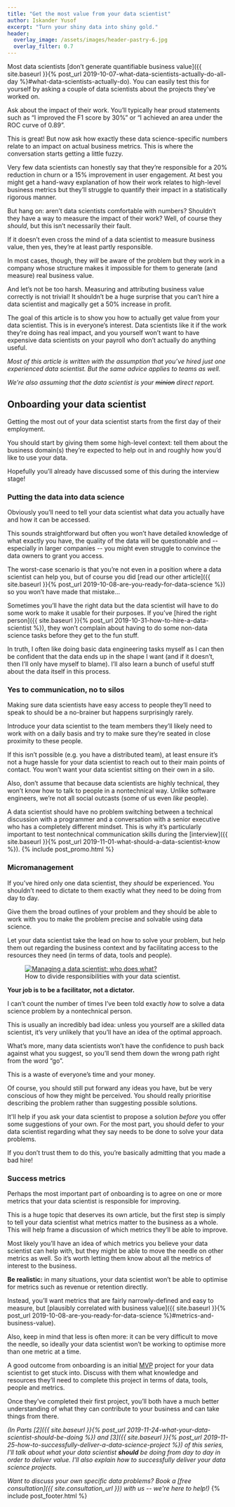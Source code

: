 ```yaml
---
title: "Get the most value from your data scientist"
author: Iskander Yusof
excerpt: "Turn your shiny data into shiny gold."
header:
  overlay_image: /assets/images/header-pastry-6.jpg
  overlay_filter: 0.7
---
```

Most data scientists [don’t generate quantifiable business value]({{ site.baseurl }}{% post_url 2019-10-07-what-data-scientists-actually-do-all-day %}#what-data-scientists-actually-do). You can easily test this for yourself by asking a couple of data scientists about the projects they’ve worked on.

Ask about the impact of their work. You’ll typically hear proud statements such as “I improved the F1 score by 30%” or “I achieved an area under the ROC curve of 0.89”.

This is great! But now ask how exactly these data science-specific numbers relate to an impact on actual business metrics. This is where the conversation starts getting a little fuzzy.

Very few data scientists can honestly say that they’re responsible for a 20% reduction in churn or a 15% improvement in user engagement. At best you might get a hand-wavy explanation of how their work relates to high-level business metrics but they’ll struggle to quantify their impact in a statistically rigorous manner.

But hang on: aren’t data scientists comfortable with numbers? Shouldn’t they have a way to measure the impact of their work? Well, of course they _should_, but this isn’t necessarily their fault.

If it doesn’t even cross the mind of a data scientist to measure business value, then yes, they’re at least partly responsible.

In most cases, though, they _will_ be aware of the problem but they work in a company whose structure makes it impossible for them to generate (and measure) real business value.

And let’s not be too harsh. Measuring and attributing business value correctly is not trivial! It shouldn’t be a huge surprise that you can’t hire a data scientist and magically get a 50% increase in profit.

The goal of this article is to show you how to actually get value from your data scientist. This is in everyone’s interest. Data scientists like it if the work they’re doing has real impact, and you yourself won’t want to have expensive data scientists on your payroll who don’t actually do anything useful.

_Most of this article is written with the assumption that you’ve hired just one experienced data scientist. But the same advice applies to teams as well._

_We’re also assuming that the data scientist is your ~~minion~~ direct report._

## Onboarding your data scientist

Getting the most out of your data scientist starts from the first day of their employment.

You should start by giving them some high-level context: tell them about the business domain(s) they’re expected to help out in and roughly how you’d like to use your data.

Hopefully you’ll already have discussed some of this during the interview stage!

### Putting the data into data science

Obviously you’ll need to tell your data scientist what data you actually have and how it can be accessed.

This sounds straightforward but often you won’t have detailed knowledge of what exactly you have, the quality of the data will be questionable and -- especially in larger companies -- you might even struggle to convince the data owners to grant you access.

The worst-case scenario is that you’re not even in a position where a data scientist can help you, but of course you did [read our other article]({{ site.baseurl }}{% post_url 2019-10-08-are-you-ready-for-data-science %}) so you won’t have made that mistake…

Sometimes you’ll have the right data but the data scientist will have to do some work to make it usable for their purposes. If you’ve [hired the right person]({{ site.baseurl }}{% post_url 2019-10-31-how-to-hire-a-data-scientist %}), they won’t complain about having to do some non-data science tasks before they get to the fun stuff.

In truth, I often like doing basic data engineering tasks myself as I can then be confident that the data ends up in the shape I want (and if it doesn’t, then I’ll only have myself to blame). I’ll also learn a bunch of useful stuff about the data itself in this process.

### Yes to communication, no to silos

Making sure data scientists have easy access to people they’ll need to speak to should be a no-brainer but happens surprisingly rarely.

Introduce your data scientist to the team members they’ll likely need to work with on a daily basis and try to make sure they’re seated in close proximity to these people.

If this isn’t possible (e.g. you have a distributed team), at least ensure it’s not a huge hassle for your data scientist to reach out to their main points of contact. You won’t want your data scientist sitting on their own in a silo.

Also, don’t assume that because data scientists are highly technical, they won’t know how to talk to people in a nontechnical way. Unlike software engineers, we’re not all social outcasts (some of us even _like_ people).

A data scientist should have no problem switching between a technical discussion with a programmer and a conversation with a senior executive who has a completely different mindset. This is why it’s particularly important to test nontechnical communication skills during the [interview]({{ site.baseurl }}{% post_url 2019-11-01-what-should-a-data-scientist-know %}).
{% include post_promo.html %}
### Micromanagement

If you’ve hired only one data scientist, they _should_ be experienced. You shouldn’t need to dictate to them exactly what they need to be doing from day to day.

Give them the broad outlines of your problem and they should be able to work with you to make the problem precise and solvable using data science.

Let your data scientist take the lead on how to solve your problem, but help them out regarding the business context and by facilitating access to the resources they need (in terms of data, tools and people).

<figure>
	<a href="{{ site.baseurl }}/assets/images/venn.png"><img src="{{ site.baseurl }}/assets/images/venn-small.png" alt="Managing a data scientist: who does what?"></a>
	<figcaption>How to divide responsibilities with your data scientist.</figcaption>
</figure>

**Your job is to be a facilitator, not a dictator.**

I can’t count the number of times I’ve been told exactly _how_ to solve a data science problem by a nontechnical person.

This is usually an incredibly bad idea: unless you yourself are a skilled data scientist, it’s very unlikely that you’ll have an idea of the optimal approach.

What’s more, many data scientists won’t have the confidence to push back against what you suggest, so you’ll send them down the wrong path right from the word “go”.

This is a waste of everyone’s time and your money.

Of course, you should still put forward any ideas you have, but be very conscious of how they might be perceived. You should really prioritise describing the problem rather than suggesting possible solutions.

It'll help if you ask your data scientist to propose a solution _before_ you offer some suggestions of your own. For the most part, you should defer to your data scientist regarding what they say needs to be done to solve your data problems.

If you don’t trust them to do this, you’re basically admitting that you made a bad hire!

### Success metrics

Perhaps the most important part of onboarding is to agree on one or more metrics that your data scientist is responsible for improving.

This is a huge topic that deserves its own article, but the first step is simply to tell your data scientist what metrics matter to the business as a whole. This will help frame a discussion of which metrics they’ll be able to improve.

Most likely you’ll have an idea of which metrics you believe your data scientist can help with, but they might be able to move the needle on other metrics as well. So it’s worth letting them know about all the metrics of interest to the business.

**Be realistic:** in many situations, your data scientist won’t be able to optimise for metrics such as revenue or retention directly.

Instead, you’ll want metrics that are fairly narrowly-defined and easy to measure, but [plausibly correlated with business value]({{ site.baseurl }}{% post_url 2019-10-08-are-you-ready-for-data-science %}#metrics-and-business-value).

Also, keep in mind that less is often more: it can be very difficult to move the needle, so ideally your data scientist won’t be working to optimise more than one metric at a time. 

A good outcome from onboarding is an initial [MVP](https://en.wikipedia.org/wiki/Minimum_viable_product) project for your data scientist to get stuck into. Discuss with them what knowledge and resources they’ll need to complete this project in terms of data, tools, people and metrics.

Once they’ve completed their first project, you’ll both have a much better understanding of what they can contribute to your business and can take things from there.

_(In Parts [2]({{ site.baseurl }}{% post_url 2019-11-24-what-your-data-scientist-should-be-doing %}) and [3]({{ site.baseurl }}{% post_url 2019-11-25-how-to-successfully-deliver-a-data-science-project %}) of this series, I'll talk about what your data scientist **should** be doing from day to day in order to deliver value. I'll also explain how to successfully deliver your data science projects._

_Want to discuss your own specific data problems? Book a [free consultation]({{ site.consultation_url }}) with us -- we're here to help!)_
{% include post_footer.html %}

